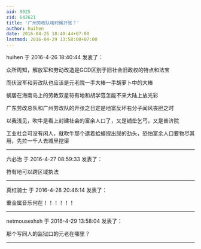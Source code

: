 ```yaml
---
aid: 9025
zid: 642621
title: '广州劳改队啥时候开张？'
author: huihen
date: 2016-04-26 18:40:44+07:00
lastmod: 2016-04-29 13:58:00+07:00
---
```


huihen 于 2016-4-26 18:40:44 发表了：

众所周知，解放军和劳动改造是GCD区别于旧社会旧政权的特点和法宝

而伏波军和劳改队也应该是元老院一手大棒一手胡萝卜中的大棒

蜗居在海南岛上的劳教双星符有地和胡学范怎能不来大陆上放光彩

广东劳改总队和广州劳改队的开张之日定是地富反坏右分子闻风丧胆之时

以我浅见，吹牛是看上封建社会的富余人口了，又是铺垫乞丐，又是普济院

工业社会可没有闲人，就吹牛那个逮着蛤蟆捏出尿的劲头，恐怕富余人口要物尽其用，先拉一千人去城里挖渠

---------

六必治 于 2016-4-27 08:59:33 发表了：

符有地可以跨区域执法

---------

真红骑士 于 2016-4-28 20:46:14 发表了：

重金属音乐何在！！！！！！

---------

netmousexhxh 于 2016-4-29 13:58:04 发表了：

那个写同人的监狱口的元老在哪里？

---------

